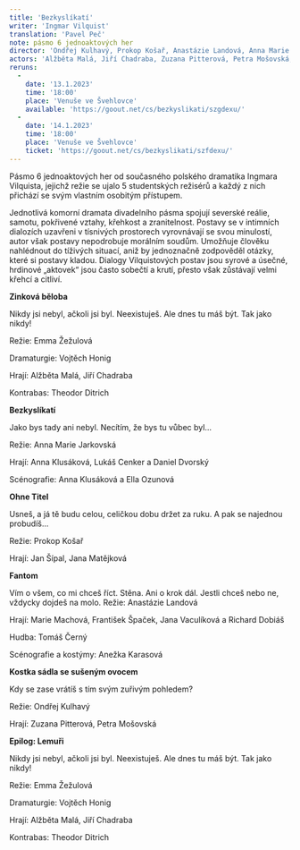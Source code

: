 ```yaml
---
title: 'Bezkyslíkatí'
writer: 'Ingmar Vilquist'
translation: 'Pavel Peč'
note: pásmo 6 jednoaktových her
director: 'Ondřej Kulhavý, Prokop Košař, Anastázie Landová, Anna Marie Jarkovská, Emma Žežulová'
actors: 'Alžběta Malá, Jiří Chadraba, Zuzana Pitterová, Petra Mošovská, Jan Šípal, Jana Matějková, Lukáš Cenker, Michael Rádl a Anna Klusáková, Marie Machová, Jana Vaculíková, Richard Dobiáš, Zbyněk Fric'
reruns:
  -
    date: '13.1.2023'
    time: '18:00'
    place: 'Venuše ve Švehlovce'
    available: 'https://goout.net/cs/bezkyslikati/szgdexu/'
  -  
    date: '14.1.2023'
    time: '18:00'
    place: 'Venuše ve Švehlovce'
    ticket: 'https://goout.net/cs/bezkyslikati/szfdexu/'
---
```

Pásmo 6 jednoaktových her od současného polského dramatika Ingmara Vilquista, jejichž režie se ujalo 5 studentských režisérů a každý z nich přichází se svým vlastním osobitým přístupem.

Jednotlivá komorní dramata divadelního pásma spojují severské reálie, samotu, pokřivené vztahy, křehkost a zranitelnost. Postavy se v intimních dialozích uzavřeni v tísnivých prostorech vyrovnávají se svou minulostí, autor však postavy nepodrobuje morálním soudům. Umožňuje člověku nahlédnout do tíživých situací, aniž by jednoznačně zodpověděl otázky, které si postavy kladou. Dialogy Vilquistových postav jsou syrové a úsečné, hrdinové „aktovek“ jsou často sobečtí a krutí, přesto však zůstávají velmi křehcí a citliví.


**Zinková běloba**

Nikdy jsi nebyl, ačkoli jsi byl. Neexistuješ. Ale dnes tu máš být. Tak jako nikdy!

Režie: Emma Žežulová

Dramaturgie: Vojtěch Honig

Hrají: Alžběta Malá, Jiří Chadraba

Kontrabas: Theodor Ditrich



**Bezkyslíkatí**

Jako bys tady ani nebyl. Necítím, že bys tu vůbec byl...

Režie: Anna Marie Jarkovská

Hrají: Anna Klusáková, Lukáš Cenker a Daniel Dvorský

Scénografie: Anna Klusáková a Ella Ozunová



**Ohne Titel**

Usneš, a já tě budu celou, celičkou dobu držet za ruku. A pak se najednou probudíš...

Režie: Prokop Košař

Hrají: Jan Šípal, Jana Matějková



**Fantom**

Vím o všem, co mi chceš říct. Stěna. Ani o krok dál. Jestli chceš nebo ne, vždycky dojdeš na molo.
Režie: Anastázie Landová

Hrají: Marie Machová, František Špaček, Jana Vaculíková a Richard Dobiáš

Hudba: Tomáš Černý

Scénografie a kostýmy: Anežka Karasová



**Kostka sádla se sušeným ovocem**

Kdy se zase vrátíš s tím svým zuřivým pohledem?

Režie: Ondřej Kulhavý

Hrají: Zuzana Pitterová, Petra Mošovská



**Epilog: Lemuři**

Nikdy jsi nebyl, ačkoli jsi byl. Neexistuješ. Ale dnes tu máš být. Tak jako nikdy!

Režie: Emma Žežulová

Dramaturgie: Vojtěch Honig

Hrají: Alžběta Malá, Jiří Chadraba

Kontrabas: Theodor Ditrich
